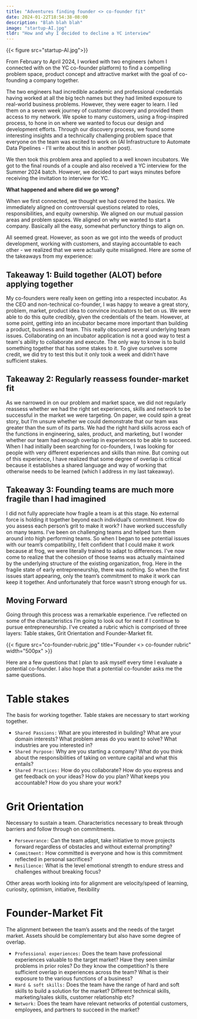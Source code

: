 ```yaml
---
title: "Adventures finding founder <> co-founder fit"
date: 2024-01-22T18:54:38-08:00
description: "Blah blah blah"
image: "startup-AI.jpg"
tldr: "How and why I decided to decline a YC interview"
---
```


{{< figure src="startup-AI.jpg">}}

From February to April 2024, I worked with two engineers (whom I connected with on the YC co-founder platform) to find a compelling problem space, product concept and attractive market with the goal of co-founding a company together.

The two engineers had incredible academic and professional credentials having worked at all the big tech names but they had limited exposure to real-world business problems. However, they were eager to learn. I led them on a seven week journey of customer discovery and provided them access to my network. We spoke to many customers, using a frog-inspired process, to hone in on where we wanted to focus our design and development efforts. Through our discovery process, we found some interesting insights and a technically challenging problem space that everyone on the team was excited to work on (AI Infrastructure to Automate Data Pipelines - I'll write about this in another post).

We then took this problem area and applied to a well known incubators. We got to the final rounds of a couple and also received a YC interview for the Summer 2024 batch. However, we decided to part ways minutes before receiving the invitation to interview for YC.

**What happened and where did we go wrong?**

When we first connected, we thought we had covered the basics. We immediately aligned on controversial questions related to roles, responsibilities, and equity ownership. We aligned on our mutual passion areas and problem spaces. We aligned on why we wanted to start a company. Basically all the easy, somewhat perfunctory things to align on.

All seemed great. However, as soon as we got into the weeds of product development, working with customers, and staying accountable to each other - we realized that we were actually quite misaligned. Here are some of the takeaways from my experience:
 
## Takeaway 1: Build together (ALOT) before applying together

My co-founders were really keen on getting into a respected incubator. As the CEO and non-technical co-founder, I was happy to weave a great story, problem, market, product idea to convince incubators to bet on us. We were able to do this quite credibly, given the credentials of the team. However, at some point, getting into an incubator became more important than building a product, business and team. This really obscured several underlying team issues. Collaborating on an incubator application is not a good way to test a team's ability to collaborate and execute. The only way to know is to build something together that has some stakes to it. To give ourselves some credit, we did try to test this but it only took a week and didn’t have sufficient stakes. 

## Takeaway 2: Regularly reassess founder-market fit 

As we narrowed in on our problem and market space, we did not regularly reassess whether we had the right set experiences, skills and network to be successful in the market we were targeting. On paper, we could spin a great story, but I’m unsure whether we could demonstrate that our team was greater than the sum of its parts. We had the right hard skills across each of the functions in engineering, sales, product, and marketing, but I wonder whether our team had enough overlap in experiences to be able to succeed. When I had initially been searching for co-founders, I was looking for people with very different experiences and skills than mine. But coming out of this experience, I have realized that some degree of overlap is critical because it establishes a shared language and way of working that otherwise needs to be learned (which I address in my last takeaway).

## Takeaway 3: Founding teams are much more fragile than I had imagined

I did not fully appreciate how fragile a team is at this stage. No external force is holding it together beyond each individual’s commitment. How do you assess each person’s grit to make it work? I have worked successfully on many teams. I’ve been on challenging teams and helped turn them around into high performing teams. So when I began to see potential issues with our team’s compatibility, I felt confident that I could make it work because at frog, we were literally trained to adapt to differences. I've now come to realize that the cohesion of those teams was actually maintained by the underlying structure of the existing organization, frog. Here in the fragile state of early entrepreneurship, there was nothing. So when the first issues start appearing, only the team’s commitment to make it work can keep it together. And unfortunately that force wasn't strong enough for us.

## Moving Forward

Going through this process was a remarkable experience. I’ve reflected on some of the characteristics I’m going to look out for next if I continue to pursue entrepreneurship. I've created a rubric which is comprised of three layers: Table stakes, Grit Orientation and Founder-Market fit.

{{< figure src="co-founder-rubric.jpg" title="Founder <> co-founder rubric" width="500px" >}}

Here are a few questions that I plan to ask myself every time I evaluate a potential co-founder. I also hope that a potential co-founder asks me the same questions.

# Table stakes
The basis for working together. Table stakes are necessary to start working together.
- `Shared Passions:` What are you interested in building? What are your domain interests? What problem areas do you want to solve? What industries are you interested in?
- `Shared Purpose:` Why are you starting a company? What do you think about the responsibilities of taking on venture capital and what this entails?
- `Shared Practices:` How do you collaborate? How do you express and get feedback on your ideas? How do you plan? What keeps you accountable? How do you share your work?

# Grit Orientation 
Necessary to sustain a team. Characteristics necessary to break through barriers and follow through on commitments.
- `Perseverance:` Can the team adapt, take initiative to move projects forward regardless of obstacles and without external prompting?
- `Commitment:` How committed is everyone and how is this commitment reflected in personal sacrifices?
- `Resilience:` What is the level emotional strength to endure stress and challenges without breaking focus?

Other areas worth looking into for alignment are velocity/speed of learning, curiosity, optimism, initiative, flexibility

# Founder-Market Fit
The alignment between the team’s assets and the needs of the target market. Assets should be complementary but also have some degree of overlap.
- `Professional experiences:` Does the team have professional experiences valuable to the target market? Have they seen similar problems in prior roles? Do they know the competition? Is there sufficient overlap in experiences across the team? What is their exposure to the various functions of a business?
- `Hard & soft skills:` Does the team have the range of hard and soft skills to build a solution for the market? Different technical skills, marketing/sales skills, customer relationship etc?
- `Network:` Does the team have relevant networks of potential customers, employees, and partners to succeed in the market? 

 
